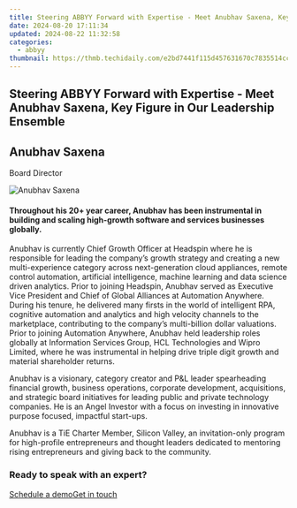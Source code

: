 ```yaml
---
title: Steering ABBYY Forward with Expertise - Meet Anubhav Saxena, Key Figure in Our Leadership Ensemble
date: 2024-08-20 17:11:34
updated: 2024-08-22 11:32:58
categories:
  - abbyy
thumbnail: https://thmb.techidaily.com/e2bd7441f115d457631670c7835514cc1e1ad27ead792a165abad33ef124056a.jpg
---
```


## Steering ABBYY Forward with Expertise - Meet Anubhav Saxena, Key Figure in Our Leadership Ensemble

## Anubhav Saxena

Board Director

![Anubhav Saxena](https://content.abbyy.com/-/media/project/abbyy/abbyy/company/management/headshots/cards-headshots/1486x836-anubhav-saxena.jpg?h=836&iar=0&w=1486)

#### Throughout his 20+ year career, Anubhav has been instrumental in building and scaling high-growth software and services businesses globally.

Anubhav is currently Chief Growth Officer at Headspin where he is responsible for leading the company’s growth strategy and creating a new multi-experience category across next-generation cloud appliances, remote control automation, artificial intelligence, machine learning and data science driven analytics. Prior to joining Headspin, Anubhav served as Executive Vice President and Chief of Global Alliances at Automation Anywhere. During his tenure, he delivered many firsts in the world of intelligent RPA, cognitive automation and analytics and high velocity channels to the marketplace, contributing to the company’s multi-billion dollar valuations. Prior to joining Automation Anywhere, Anubhav held leadership roles globally at Information Services Group, HCL Technologies and Wipro Limited, where he was instrumental in helping drive triple digit growth and material shareholder returns.

Anubhav is a visionary, category creator and P&L leader spearheading financial growth, business operations, corporate development, acquisitions, and strategic board initiatives for leading public and private technology companies. He is an Angel Investor with a focus on investing in innovative purpose focused, impactful start-ups.

Anubhav is a TiE Charter Member, Silicon Valley, an invitation-only program for high-profile entrepreneurs and thought leaders dedicated to mentoring rising entrepreneurs and giving back to the community.

### Ready to speak with an expert?

[Schedule a demo](https://tools.techidaily.com/abbyy/products/)[Get in touch](https://tools.techidaily.com/abbyy/products/)

<ins class="adsbygoogle"
     style="display:block"
     data-ad-format="autorelaxed"
     data-ad-client="ca-pub-7571918770474297"
     data-ad-slot="1223367746"></ins>



<ins class="adsbygoogle"
     style="display:block"
     data-ad-client="ca-pub-7571918770474297"
     data-ad-slot="8358498916"
     data-ad-format="auto"
     data-full-width-responsive="true"></ins>
